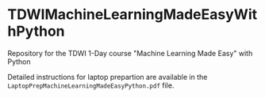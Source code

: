 # TDWIMachineLearningMadeEasyWithPython
Repository for the TDWI 1-Day course "Machine Learning Made Easy" with Python

Detailed instructions for laptop prepartion are available in the `LaptopPrepMachineLearningMadeEasyPython.pdf` file.
